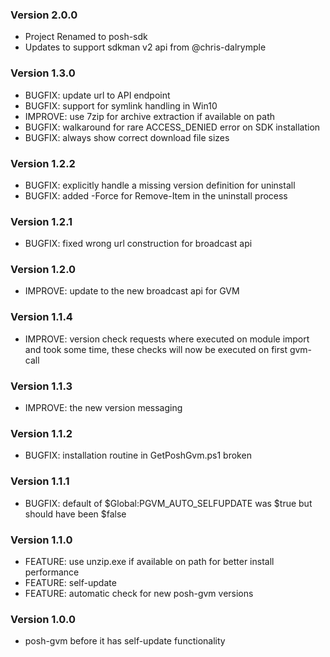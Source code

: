 ### Version 2.0.0
* Project Renamed to posh-sdk
* Updates to support sdkman v2 api from @chris-dalrymple

### Version 1.3.0
* BUGFIX: update url to API endpoint
* BUGFIX: support for symlink handling in Win10
* IMPROVE: use 7zip for archive extraction if available on path
* BUGFIX: walkaround for rare ACCESS_DENIED error on SDK installation
* BUGFIX: always show correct download file sizes

### Version 1.2.2
* BUGFIX: explicitly handle a missing version definition for uninstall
* BUGFIX: added -Force for Remove-Item in the uninstall process

### Version 1.2.1
* BUGFIX: fixed wrong url construction for broadcast api

### Version 1.2.0
* IMPROVE: update to the new broadcast api for GVM

### Version 1.1.4
* IMPROVE: version check requests where executed on module import and took some time, these checks will now be executed on first gvm-call

### Version 1.1.3
* IMPROVE: the new version messaging

### Version 1.1.2
* BUGFIX: installation routine in GetPoshGvm.ps1 broken

### Version 1.1.1
* BUGFIX: default of $Global:PGVM_AUTO_SELFUPDATE was $true but should have been $false

### Version 1.1.0
* FEATURE: use unzip.exe if available on path for better install performance
* FEATURE: self-update
* FEATURE: automatic check for new posh-gvm versions

### Version 1.0.0
* posh-gvm before it has self-update functionality
